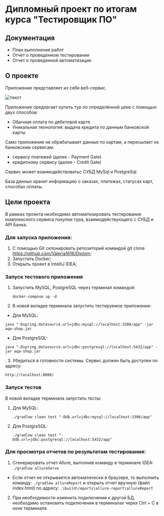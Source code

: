 # Дипломный проект по итогам курса "Тестировщик ПО"

## Документация

* План выполнения работ 
* Отчет о проведенном тестировании
* Отчет о проведенной автоматизации

## О проекте
Приложение представляет из себя веб-сервис.

![текст](https://github.com/Valeria1616/Diplom/assets/142202736/4276a745-f954-464a-b235-4da51bbe1d1d)

Приложение предлагает купить тур по определённой цене с помощью двух способов:

* Обычная оплата по дебетовой карте
* Уникальная технология: выдача кредита по данным банковской карты

Само приложение не обрабатывает данные по картам, а пересылает их банковским сервисам:

* сервису платежей (далее - Payment Gate)
* кредитному сервису (далее - Credit Gate)

Сервис может взаимодействоватьс СУБД MySql и PostgreSql

База данных хранит информацию о заказах, платежах, статусах карт, способах оплаты.

## Цели проекта

В рамках проекта необходимо автоматизировать тестирование комплексного сервиса покупки тура, взаимодействующего с СУБД и API Банка.

### Для запуска приложения:

1. С помощью Git cклонировать репозиторий командой git clone https://github.com/Valeria1616/Diplom;
2. Запустить Docker;
3. Открыть проект в IntelliJ IDEA;

### Запуск тестового приложения
1. Запустить MySQL, PostgreSQL через терминал командой:
   ```
   docker-compose up -d
   ```
2. В новой вкладке терминала запустить тестируемое приложение:
  * Для MySQL:
   ```
   java "-Dspring.datasource.url=jdbc:mysql://localhost:3306/app" -jar aqa-shop.jar
   ```
  * Для PostgreSQL:
   ```
   java "-Dspring.datasource.url=jdbc:postgresql://localhost:5432/app" -jar aqa-shop.jar
   ```
   .
3. Убедиться в готовности системы. Сервис должен быть доступен по адресу:
```
http://localhost:8080/
```

### Запуск тестов
В новой вкладке терминала запустить тесты:
1. Для MySQL:
   ```
   ./gradlew clean test "-Ddb.url=jdbc:mysql://localhost:3306/app"
   ```
1. Для PostgreSQL:
   ```
   ./gradlew clean test "-Ddb.url=jdbc:postgresql://localhost:5432/app"
   ```

### Для просмотра отчетов по результатам тестирования:
1. Сгенерировать отчет Allure, выполнив команду в терминале IDEA: ```./gradlew allureServe```
* Если отчет не открывается автоматически в браузере, то выполнить команду: ```./gradlew allureReport``` и открыть отчет вручную (файл index.html) по адресу: ```.\build\reports\allure-report\allureReport```
2. При необходимости изменить подключение к другой БД, необходимо остановить подключения в терминалах черех Ctrl + C в окне терминала
